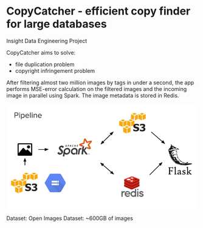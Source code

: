 # CopyCatcher - efficient copy finder for large databases

Insight Data Engineering Project

CopyCatcher aims to solve:
- file duplication problem
- copyright infringement problem

After filtering almost two million images by tags in under a second, the app performs MSE-error calculation on the filtered images and the incoming image in parallel using Spark. The image metadata is stored in Redis.

<img src="./docs/CopyCatch_pipeline.png" alt="pipeline_pp">

Dataset:
Open Images Dataset: ~600GB of images
 
